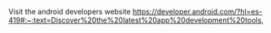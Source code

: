 Visit the android developers website
https://developer.android.com/?hl=es-419#:~:text=Discover%20the%20latest%20app%20development%20tools,
